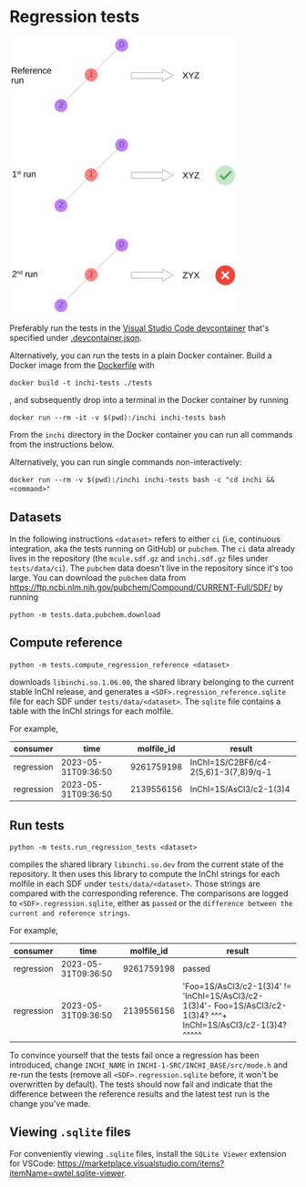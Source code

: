 # Regression tests

<img src="./regression.svg" alt="schematic" width="400"/>

Preferably run the tests in the [Visual Studio Code devcontainer](https://code.visualstudio.com/docs/devcontainers/containers)
that's specified under [.devcontainer.json](../../.devcontainer.json).

Alternatively, you can run the tests in a plain Docker container.
Build a Docker image from the [Dockerfile](../Dockerfile) with

```Shell
docker build -t inchi-tests ./tests
```
, and subsequently drop into a terminal in the Docker container by running

```Shell
docker run --rm -it -v $(pwd):/inchi inchi-tests bash
```

From the `inchi` directory in the Docker container you can run all commands from the
instructions below.

Alternatively, you can run single commands non-interactively:

```Shell
docker run --rm -v $(pwd):/inchi inchi-tests bash -c "cd inchi && <command>"
```

## Datasets

In the following instructions `<dataset>` refers to either `ci`
(i.e, continuous integration, aka the tests running on GitHub) or `pubchem`.
The `ci` data already lives in the repository (the `mcule.sdf.gz` and `inchi.sdf.gz` files under `tests/data/ci`).
The `pubchem` data doesn't live in the repository since it's too large.
You can download the `pubchem` data from https://ftp.ncbi.nlm.nih.gov/pubchem/Compound/CURRENT-Full/SDF/ by running

```Shell
python -m tests.data.pubchem.download
```

## Compute reference

```Shell
python -m tests.compute_regression_reference <dataset>
```
downloads `libinchi.so.1.06.00`, the shared library belonging to the current stable InChI release,
and generates a `<SDF>.regression_reference.sqlite` file for each SDF under `tests/data/<dataset>`.
The `sqlite` file contains a table with the InChI strings for each molfile.

For example,

| consumer | time | molfile_id | result |
| --- | --- | --- | --- |
| regression | 2023-05-31T09:36:50 | 9261759198 | InChI=1S/C2BF6/c4-2(5,6)1-3(7,8)9/q-1 |
| regression | 2023-05-31T09:36:50 | 2139556156 | InChI=1S/AsCl3/c2-1(3)4 |


## Run tests

```Shell
python -m tests.run_regression_tests <dataset>
```
compiles the shared library `libinchi.so.dev` from the current state of the repository.
It then uses this library to compute the InChI strings for each molfile in each SDF under `tests/data/<dataset>`.
Those strings are compared with the corresponding reference.
The comparisons are logged to `<SDF>.regression.sqlite`,
either as `passed` or the `difference between the current and reference strings`.

For example,

| consumer | time | molfile_id | result |
| --- | --- | --- | --- |
| regression | 2023-05-31T09:36:50 | 9261759198 | passed |
| regression | 2023-05-31T09:36:50 | 2139556156 | 'Foo=1S/AsCl3/c2-1(3)4' != 'InChI=1S/AsCl3/c2-1(3)4'- Foo=1S/AsCl3/c2-1(3)4? ^^^+ InChI=1S/AsCl3/c2-1(3)4? ^^^^^ |

To convince yourself that the tests fail once a regression has been introduced,
change `INCHI_NAME` in `INCHI-1-SRC/INCHI_BASE/src/mode.h`
and re-run the tests (remove all `<SDF>.regression.sqlite` before, it won't be overwritten by default).
The tests should now fail and indicate that the difference between the reference results and the latest test run is the change you've made.

## Viewing `.sqlite` files

For conveniently viewing `.sqlite` files, install the `SQLite Viewer` extension for VSCode: https://marketplace.visualstudio.com/items?itemName=qwtel.sqlite-viewer.